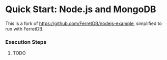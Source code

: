 # Quick Start: Node.js and MongoDB

This is a fork of https://github.com/FerretDB/nodejs-example, simplified to run with FerretDB.

### Execution Steps

1. TODO
